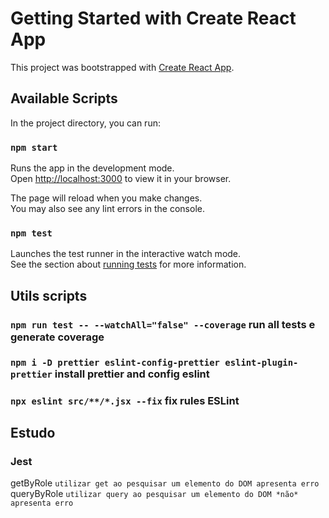 # Getting Started with Create React App

This project was bootstrapped with [Create React App](https://github.com/facebook/create-react-app).

## Available Scripts

In the project directory, you can run:

### `npm start`

Runs the app in the development mode.\
Open [http://localhost:3000](http://localhost:3000) to view it in your browser.

The page will reload when you make changes.\
You may also see any lint errors in the console.

### `npm test`

Launches the test runner in the interactive watch mode.\
See the section about [running tests](https://facebook.github.io/create-react-app/docs/running-tests) for more information.

## Utils scripts

### `npm run test -- --watchAll="false" --coverage` run all tests e generate coverage

### `npm i -D prettier eslint-config-prettier eslint-plugin-prettier` install prettier and config eslint

### `npx eslint src/**/*.jsx --fix` fix rules ESLint

## Estudo

### Jest

getByRole `utilizar get ao pesquisar um elemento do DOM apresenta erro`
queryByRole `utilizar query ao pesquisar um elemento do DOM *não* apresenta erro`
